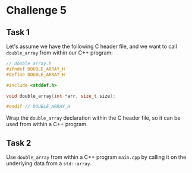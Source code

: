 # Challenge 5

## Task 1

Let's assume we have the following C header file, and we want to call `double_array` from within our C++ program:

```c
// double_array.h
#ifndef DOUBLE_ARRAY_H
#define DOUBLE_ARRAY_H

#include <stddef.h>

void double_array(int *arr, size_t size);

#endif // DOUBLE_ARRAY_H
```

Wrap the `double_array` declaration within the C header file, so it can be used from within a C++ program.

## Task 2

Use `double_array` from within a C++ program `main.cpp` by calling it on the underlying data from a `std::array`.
